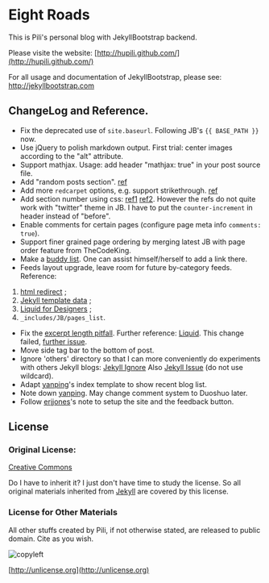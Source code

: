 # Eight Roads

This is Pili's personal blog with JekyllBootstrap backend. 

Please visite the website: 
[http://hupili.github.com/](http://hupili.github.com/)

For all usage and documentation of JekyllBootstrap, 
please see: <http://jekyllbootstrap.com>

## ChangeLog and Reference. 

   * Fix the deprecated use of `site.baseurl`.
   Following JB's `{{ BASE_PATH }}` now.
   * Use jQuery to polish markdown output.
   First trial: center images according to the "alt" attribute. 
   * Support mathjax. Usage: add header "mathjax: true" in your post source file.
   * Add "random posts section". 
   [ref](https://raw.github.com/Hawstein/hawstein.github.com/master/_layouts/post.html)
   * Add more `redcarpet` options, e.g. support strikethrough. 
   [ref](http://stackoverflow.com/questions/13464590/github-flavored-markdown-and-pygments-highlighting-in-jekyll)
   * Add section number using css: 
   [ref1](http://stackoverflow.com/questions/10340276/how-to-add-section-numbers-1-2-3-4-1-automatically-using-css)
   [ref2](https://developer.mozilla.org/en-US/docs/CSS/Counters).
   However the refs do not quite work with "twitter" theme in JB.
   I have to put the `counter-increment` in header instead of "before". 
   * Enable comments for certain pages
   (configure page meta info `comments: true`). 
   * Support finer grained page ordering by merging 
   latest JB with page order feature from TheCodeKing.
   * Make a [buddy list](http://hupili.github.com/pages/buddy-list.html).
   One can assist himself/herself to add a link there. 
   * Feeds layout upgrade, leave room for future by-category feeds. 
   Reference: 
   1) [html redirect](http://www.instant-web-site-tools.com/html-redirect.html) ;
   2) [Jekyll template data](https://github.com/mojombo/jekyll/wiki/Template-Data) ;
   3) [Liquid for Designers](https://github.com/Shopify/liquid/wiki/Liquid-for-Designers) ;
   4) `_includes/JB/pages_list`. 
   * Fix the 
   [excerpt length pitfall](https://github.com/mojombo/jekyll/issues/732). 
   Further reference: 
   [Liquid](https://github.com/Shopify/liquid/wiki/Liquid-for-Designers). 
   This change failed, 
   [further issue](https://github.com/Shopify/liquid/issues/166). 
   * Move side tag bar to the bottom of post. 
   * Ignore 'others' directory so that I can more conveniently do experiments with others Jekyll blogs:
   [Jekyll Ignore](http://blog.patrickcrosby.com/2009/09/05/jekyll-exclude-files.html)
   Also [Jekyll Issue](https://github.com/mojombo/jekyll/issues/77)
   (do not use wildcard). 
   * Adapt [yanping](https://github.com/yanping/art)'s 
   index template to show recent blog list. 
   * Note down
   [yanping](https://github.com/yanping/art). 
   May change comment system to Duoshuo later. 
   * Follow 
   [erjjones](https://github.com/erjjones/erjjones.github.com)'s
   note to setup the site and the feedback button. 

## License

### Original License:

[Creative Commons](http://creativecommons.org/licenses/by-nc-sa/3.0/)

Do I have to inherit it? 
I just don't have time to study the license. 
So all original materials inherited from 
[Jekyll](https://github.com/mojombo/jekyll/)
are covered by this license. 

### License for Other Materials

All other stuffs created by Pili,
if not otherwise stated, 
are released to public domain. 
Cite as you wish. 

![copyleft](http://unlicense.org/pd-icon.png)

[http://unlicense.org](http://unlicense.org)
